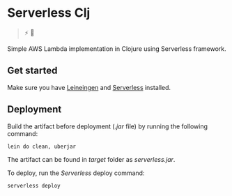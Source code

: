 # Serverless Clj

> ⚡️ 🤖 

Simple AWS Lambda implementation in Clojure using Serverless framework.

## Get started

Make sure you have [Leineingen](https://leiningen.org/) and [Serverless](https://serverless.com) installed.

## Deployment

Build the artifact before deployment (_.jar_ file) by running the following command:

```sh
lein do clean, uberjar
```

The artifact can be found in *target* folder as *serverless.jar*.

To deploy, run the *Serverless* deploy command:

```sh
serverless deploy
```

